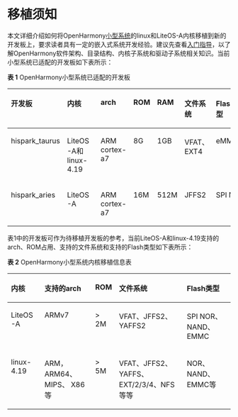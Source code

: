 # 移植须知<a name="ZH-CN_TOPIC_0000001152006279"></a>

本文详细介绍如何将OpenHarmony[小型系统](../quick-start/quickstart-lite-overview.md)的linux和LiteOS-A内核移植到新的开发板上，要求读者具有一定的嵌入式系统开发经验。建议先查看[入门指导](../../OpenHarmony-Overview_zh.md)，以了解OpenHarmony软件架构、目录结构、内核子系统和驱动子系统相关知识。当前小型系统已适配的开发板如下表所示：

**表 1**  OpenHarmony小型系统已适配的开发板

<a name="table1839174685713"></a>
<table><thead align="left"><tr id="row1540164617570"><th class="cellrowborder" valign="top" width="14.18858114188581%" id="mcps1.2.8.1.1"><p id="p2400466575"><a name="p2400466575"></a><a name="p2400466575"></a>开发板</p>
</th>
<th class="cellrowborder" valign="top" width="16.498350164983503%" id="mcps1.2.8.1.2"><p id="p1401946115713"><a name="p1401946115713"></a><a name="p1401946115713"></a>内核</p>
</th>
<th class="cellrowborder" valign="top" width="13.948605139486054%" id="mcps1.2.8.1.3"><p id="p840194625718"><a name="p840194625718"></a><a name="p840194625718"></a>arch</p>
</th>
<th class="cellrowborder" valign="top" width="10.818918108189182%" id="mcps1.2.8.1.4"><p id="p289613324413"><a name="p289613324413"></a><a name="p289613324413"></a>ROM</p>
</th>
<th class="cellrowborder" valign="top" width="7.119288071192881%" id="mcps1.2.8.1.5"><p id="p73310186181"><a name="p73310186181"></a><a name="p73310186181"></a>RAM</p>
</th>
<th class="cellrowborder" valign="top" width="12.48875112488751%" id="mcps1.2.8.1.6"><p id="p9883194110564"><a name="p9883194110564"></a><a name="p9883194110564"></a>文件系统</p>
</th>
<th class="cellrowborder" valign="top" width="24.937506249375062%" id="mcps1.2.8.1.7"><p id="p1740164625715"><a name="p1740164625715"></a><a name="p1740164625715"></a>Flash 类型</p>
</th>
</tr>
</thead>
<tbody><tr id="row164094619576"><td class="cellrowborder" valign="top" width="14.18858114188581%" headers="mcps1.2.8.1.1 "><p id="p940546135713"><a name="p940546135713"></a><a name="p940546135713"></a>hispark_taurus</p>
</td>
<td class="cellrowborder" valign="top" width="16.498350164983503%" headers="mcps1.2.8.1.2 "><p id="p74084625719"><a name="p74084625719"></a><a name="p74084625719"></a>LiteOS-A和linux-4.19</p>
</td>
<td class="cellrowborder" valign="top" width="13.948605139486054%" headers="mcps1.2.8.1.3 "><p id="p18424818407"><a name="p18424818407"></a><a name="p18424818407"></a>ARM cortex-a7</p>
</td>
<td class="cellrowborder" valign="top" width="10.818918108189182%" headers="mcps1.2.8.1.4 "><p id="p1389623220417"><a name="p1389623220417"></a><a name="p1389623220417"></a>8G</p>
</td>
<td class="cellrowborder" valign="top" width="7.119288071192881%" headers="mcps1.2.8.1.5 "><p id="p533221819182"><a name="p533221819182"></a><a name="p533221819182"></a>1GB</p>
</td>
<td class="cellrowborder" valign="top" width="12.48875112488751%" headers="mcps1.2.8.1.6 "><p id="p1088394155619"><a name="p1088394155619"></a><a name="p1088394155619"></a>VFAT、EXT4</p>
</td>
<td class="cellrowborder" valign="top" width="24.937506249375062%" headers="mcps1.2.8.1.7 "><p id="p14024611578"><a name="p14024611578"></a><a name="p14024611578"></a>eMMC4.5</p>
</td>
</tr>
<tr id="row740646115717"><td class="cellrowborder" valign="top" width="14.18858114188581%" headers="mcps1.2.8.1.1 "><p id="p14405465576"><a name="p14405465576"></a><a name="p14405465576"></a>hispark_aries</p>
</td>
<td class="cellrowborder" valign="top" width="16.498350164983503%" headers="mcps1.2.8.1.2 "><p id="p64084655720"><a name="p64084655720"></a><a name="p64084655720"></a>LiteOS-A</p>
</td>
<td class="cellrowborder" valign="top" width="13.948605139486054%" headers="mcps1.2.8.1.3 "><p id="p44054610573"><a name="p44054610573"></a><a name="p44054610573"></a>ARM cortex-a7</p>
</td>
<td class="cellrowborder" valign="top" width="10.818918108189182%" headers="mcps1.2.8.1.4 "><p id="p289612321545"><a name="p289612321545"></a><a name="p289612321545"></a>16M</p>
</td>
<td class="cellrowborder" valign="top" width="7.119288071192881%" headers="mcps1.2.8.1.5 "><p id="p63323184186"><a name="p63323184186"></a><a name="p63323184186"></a>512M</p>
</td>
<td class="cellrowborder" valign="top" width="12.48875112488751%" headers="mcps1.2.8.1.6 "><p id="p2883124112564"><a name="p2883124112564"></a><a name="p2883124112564"></a>JFFS2</p>
</td>
<td class="cellrowborder" valign="top" width="24.937506249375062%" headers="mcps1.2.8.1.7 "><p id="p34019466577"><a name="p34019466577"></a><a name="p34019466577"></a>SPI NOR</p>
</td>
</tr>
</tbody>
</table>

表1中的开发板可作为待移植开发板的参考，当前LiteOS-A和linux-4.19支持的arch、ROM占用、支持的文件系统和支持的Flash类型如下表所示：

**表 2**  OpenHarmony小型系统内核移植信息表

<a name="table1447964818426"></a>
<table><thead align="left"><tr id="row114791148154215"><th class="cellrowborder" valign="top" width="10.54%" id="mcps1.2.6.1.1"><p id="p10479134834218"><a name="p10479134834218"></a><a name="p10479134834218"></a>内核</p>
</th>
<th class="cellrowborder" valign="top" width="24.529999999999998%" id="mcps1.2.6.1.2"><p id="p64791548164211"><a name="p64791548164211"></a><a name="p64791548164211"></a>支持的arch</p>
</th>
<th class="cellrowborder" valign="top" width="8.459999999999999%" id="mcps1.2.6.1.3"><p id="p1347984854212"><a name="p1347984854212"></a><a name="p1347984854212"></a>ROM</p>
</th>
<th class="cellrowborder" valign="top" width="33.35%" id="mcps1.2.6.1.4"><p id="p650414725815"><a name="p650414725815"></a><a name="p650414725815"></a>文件系统</p>
</th>
<th class="cellrowborder" valign="top" width="23.119999999999997%" id="mcps1.2.6.1.5"><p id="p204791048124211"><a name="p204791048124211"></a><a name="p204791048124211"></a>Flash类型</p>
</th>
</tr>
</thead>
<tbody><tr id="row147904814423"><td class="cellrowborder" valign="top" width="10.54%" headers="mcps1.2.6.1.1 "><p id="p1348044810423"><a name="p1348044810423"></a><a name="p1348044810423"></a>LiteOS-A</p>
</td>
<td class="cellrowborder" valign="top" width="24.529999999999998%" headers="mcps1.2.6.1.2 "><p id="p124801448124214"><a name="p124801448124214"></a><a name="p124801448124214"></a>ARMv7</p>
</td>
<td class="cellrowborder" valign="top" width="8.459999999999999%" headers="mcps1.2.6.1.3 "><p id="p5480124814429"><a name="p5480124814429"></a><a name="p5480124814429"></a>&gt; 2M</p>
</td>
<td class="cellrowborder" valign="top" width="33.35%" headers="mcps1.2.6.1.4 "><p id="p20361621185812"><a name="p20361621185812"></a><a name="p20361621185812"></a>VFAT、JFFS2、YAFFS2</p>
</td>
<td class="cellrowborder" valign="top" width="23.119999999999997%" headers="mcps1.2.6.1.5 "><p id="p348018481421"><a name="p348018481421"></a><a name="p348018481421"></a>SPI NOR、NAND、EMMC</p>
</td>
</tr>
<tr id="row148871689436"><td class="cellrowborder" valign="top" width="10.54%" headers="mcps1.2.6.1.1 "><p id="p688718854317"><a name="p688718854317"></a><a name="p688718854317"></a>linux-4.19</p>
</td>
<td class="cellrowborder" valign="top" width="24.529999999999998%" headers="mcps1.2.6.1.2 "><p id="p1588818812437"><a name="p1588818812437"></a><a name="p1588818812437"></a>ARM， ARM64、 MIPS、 X86等</p>
</td>
<td class="cellrowborder" valign="top" width="8.459999999999999%" headers="mcps1.2.6.1.3 "><p id="p1688828194310"><a name="p1688828194310"></a><a name="p1688828194310"></a>&gt; 5M</p>
</td>
<td class="cellrowborder" valign="top" width="33.35%" headers="mcps1.2.6.1.4 "><p id="p2504117185816"><a name="p2504117185816"></a><a name="p2504117185816"></a>VFAT、JFFS2、YAFFS、EXT/2/3/4、NFS等等</p>
</td>
<td class="cellrowborder" valign="top" width="23.119999999999997%" headers="mcps1.2.6.1.5 "><p id="p8452944910"><a name="p8452944910"></a><a name="p8452944910"></a>NOR、NAND、EMMC等</p>
</td>
</tr>
</tbody>
</table>

